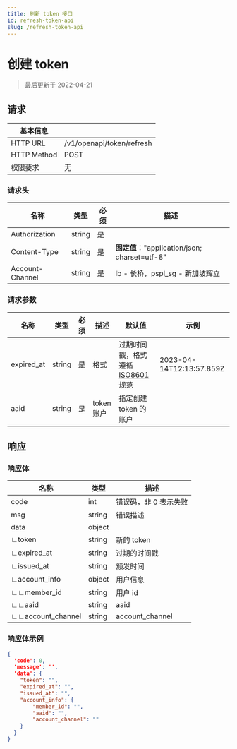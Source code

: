 ```yaml
---
title: 刷新 token 接口 
id: refresh-token-api
slug: /refresh-token-api
---
```


#  创建 token

> 最后更新于 2022-04-21

## 请求

| 基本信息        |                                                            |
|-------------|------------------------------------------------------------|
| HTTP URL    | /v1/openapi/token/refresh                                 |
| HTTP Method | POST                                                        |
| 权限要求        | 无                                                       |

### 请求头

| 名称            | 类型     | 必须  | 描述                                        |
|---------------|--------|-----|-------------------------------------------|
| Authorization | string | 是   |                                           |
| Content-Type  | string | 是   | **固定值**："application/json; charset=utf-8" |
| Account-Channel | string | 是  | lb - 长桥，pspl_sg - 新加坡辉立 |

### 请求参数

| 名称     | 类型     | 必须 | 描述                                        | 默认值 | 示例                                    |
| -------- | -------- | ---- | ------------------------------------------- | ------ | --------------------------------------- |
| expired_at  | string   |  是   | 格式     |  过期时间戳，格式遵循 [ISO8601](https://en.wikipedia.org/wiki/ISO_8601) 规范     | 2023-04-14T12:13:57.859Z |
| aaid      |   string |  是 |  token 账户  |  指定创建 token 的账户 |  |

## 响应

### 响应体

| 名称                                                         | 类型     | 描述                                                         |
| ------------------------------------------------------------ | -------- | ------------------------------------------------------------ |
| code                                                         | int      | 错误码，非 0 表示失败                                        |
| msg                                                          | string   | 错误描述                                                     |
| data                                                         | object   |                                                              |
| ∟token                             | string   | 新的 token                                                      |
| ∟expired_at                      | string   | 过期的时间戳                                                     |
| ∟issued_at                       | string   | 颁发时间                                                     |
| ∟account_info                    | object   | 用户信息                                                         |
| ∟∟member_id | string   | 用户 id                                                      |
| ∟∟aaid | string   | aaid                                                     |
| ∟∟account_channel | string   |  account_channel                                   |


### 响应体示例

```json
{
  'code': 0,
  'message': '',
  'data': {
    "token": "",
    "expired_at": "",
    "issued_at": "",
    "account_info": {
        "member_id": "",
        "aaid": "",
        "account_channel": ""
    }
  }
}
```

